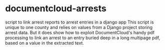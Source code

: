 documentcloud-arrests
=====================

script to link arrest reports to arrest entries in a django app
  This script is unique to one county and relies on values from a Django project storing arrest data.
  But it does show how to exploit DocumentCloud's handy pdf processing to link an arrest to an entry buried deep in a long multipage pdf, based on a value in the extracted text. 
